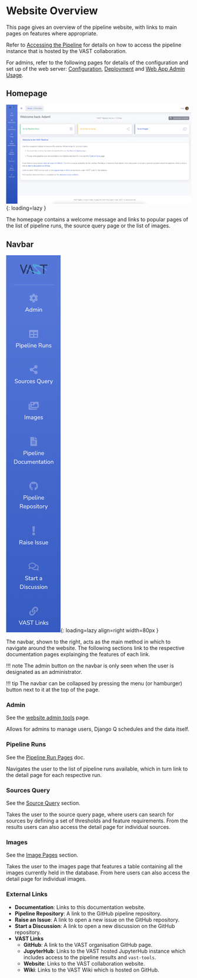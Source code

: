 # Website Overview

This page gives an overview of the pipeline website, with links to main pages on features where appropriate.

Refer to [Accessing the Pipeline](../using/access.md) for details on how to access the pipeline instance that is hosted by the VAST collaboration.

For admins, refer to the following pages for details of the configuration and set up of the web server: [Configuration](../gettingstarted/configuration.md), [Deployment](../gettingstarted/deployment.md) and [Web App Admin Usage](../adminusage/app.md).

## Homepage

![!VAST Pipeline homepage.](../img/homepage.png){: loading=lazy }

The homepage contains a welcome message and links to popular pages of the list of pipeline runs, the source query page or the list of images.

## Navbar

![!VAST Pipeline navbar.](../img/navbar.png){: loading=lazy align=right width=80px }

The navbar, shown to the right, acts as the main method in which to navigate around the website.
The following sections link to the respective documentation pages explainging the features of each link.

!!! note
    The admin button on the navbar is only seen when the user is designated as an administrator.

!!! tip
    The navbar can be collapsed by pressing the menu (or hamburger) button next to it at the top of the page.

### Admin

See the [website admin tools](admintools.md) page.

Allows for admins to manage users, Django Q schedules and the data itself.

### Pipeline Runs

See the [Pipeline Run Pages](runpages.md) doc.

Navigates the user to the list of pipeline runs available, which in turn link to the detail page for each respective run.

### Sources Query

See the [Source Query](sourcequery.md) section.

Takes the user to the source query page, where users can search for sources by defining a set of thresholds and feature requirements. 
From the results users can also access the detail page for individual sources.

### Images

See the [Image Pages](imagepages.md) section.

Takes the user to the images page that features a table containing all the images currently held in the database. 
From here users can also access the detail page for individual images.

### External Links

* **Documentation**: Links to this documentation website.
* **Pipeline Repository**: A link to the GitHub pipeline repository.
* **Raise an Issue**: A link to open a new issue on the GitHub repository.
* **Start a Discussion**: A link to open a new discussion on the GitHub repository.
* **VAST Links**
    - **GitHub**: A link to the VAST organisation GitHub page.
    - **JupyterHub**: Links to the VAST hosted JupyterHub instance which includes access to the pipeline results and `vast-tools`.
    - **Website**: Links to the VAST collaboration website.
    - **Wiki**: Links to the VAST Wiki which is hosted on GitHub.
